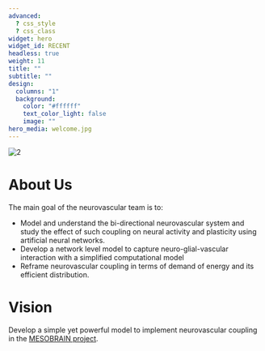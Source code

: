 ```yaml
---
advanced:
  ? css_style
  ? css_class
widget: hero
widget_id: RECENT
headless: true
weight: 11
title: ""
subtitle: ""
design:
  columns: "1"
  background:
    color: "#ffffff"
    text_color_light: false
    image: ""
hero_media: welcome.jpg
---
```



![2](avatar_hu0a91a108d8f68379f0ed2004c20f5aa1_90140_270x270_fill_lanczos_center_2.png "1")

# About Us

The main goal of the neurovascular team is to:

* Model and understand the bi-directional neurovascular system and study the effect of such coupling on neural activity and plasticity using artificial neural networks.
* Develop a network level model to capture neuro-glial-vascular interaction with a simplified computational model
* Reframe neurovascular coupling in terms of demand of energy and its efficient distribution.

# Vision

Develop a simple yet powerful model to implement neurovascular coupling in the [MESOBRAIN project](https://biotech.iitm.ac.in/Faculty/CNS_LAB/home.html).
